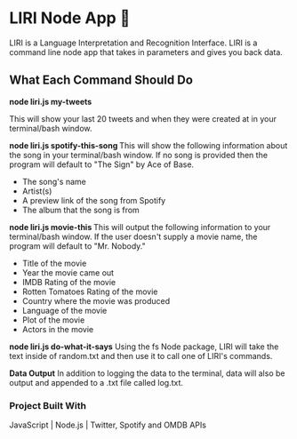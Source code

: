 # LIRI Node App :robot:
LIRI is a Language Interpretation and Recognition Interface. LIRI is a command line node app that takes in parameters and gives you back data.

## What Each Command Should Do

**node liri.js my-tweets**

This will show your last 20 tweets and when they were created at in your terminal/bash window.

**node liri.js spotify-this-song <song name here>**
This will show the following information about the song in your terminal/bash window. If no song is provided then the program will default to "The Sign" by Ace of Base.

* The song's name
* Artist(s)
* A preview link of the song from Spotify
* The album that the song is from

**node liri.js movie-this <movie name here>**
This will output the following information to your terminal/bash window. If the user doesn't supply a movie name, the program will default to "Mr. Nobody."

* Title of the movie
* Year the movie came out
* IMDB Rating of the movie
* Rotten Tomatoes Rating of the movie
* Country where the movie was produced
* Language of the movie
* Plot of the movie
* Actors in the movie

**node liri.js do-what-it-says**
Using the fs Node package, LIRI will take the text inside of random.txt and then use it to call one of LIRI's commands.

**Data Output**
In addition to logging the data to the terminal, data will also be output and appended to a .txt file called log.txt.

### Project Built With

JavaScript | Node.js | Twitter, Spotify and OMDB APIs